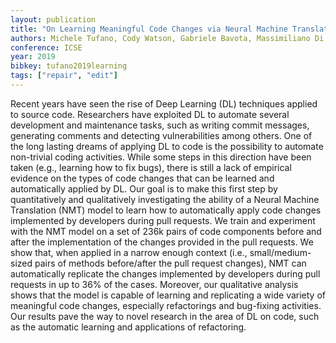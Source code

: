 ```yaml
---
layout: publication
title: "On Learning Meaningful Code Changes via Neural Machine Translation"
authors: Michele Tufano, Cody Watson, Gabriele Bavota, Massimiliano Di Penta, Martin White, Denys Poshyvanyk
conference: ICSE
year: 2019
bibkey: tufano2019learning
tags: ["repair", "edit"]
---
```

Recent years have seen the rise of Deep Learning (DL) techniques applied to source code. Researchers have exploited DL to automate several development and maintenance tasks, such as writing commit messages, generating comments and detecting vulnerabilities among others. One of the long lasting dreams of applying DL to code is the possibility to automate non-trivial coding activities. While some steps in this direction have been taken (e.g., learning how to fix bugs), there is still a lack of empirical evidence on the types of code changes that can be learned and automatically applied by DL. Our goal is to make this first step by quantitatively and qualitatively investigating the ability of a Neural Machine Translation (NMT) model to learn how to automatically apply code changes implemented by developers during pull requests. We train and experiment with the NMT model on a set of 236k pairs of code components before and after the implementation of the changes provided in the pull requests. We show that, when applied in a narrow enough context (i.e., small/medium-sized pairs of methods before/after the pull request changes), NMT can automatically replicate the changes implemented by developers during pull requests in up to 36% of the cases. Moreover, our qualitative analysis shows that the model is capable of learning and replicating a wide variety of meaningful code changes, especially refactorings and bug-fixing activities. Our results pave the way to novel research in the area of DL on code, such as the automatic learning and applications of refactoring.
